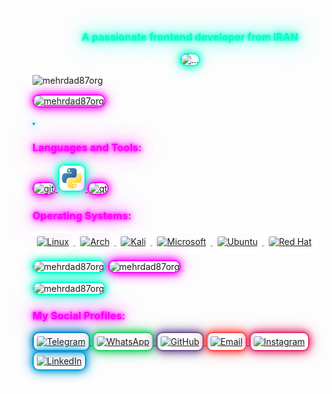 <h3 align="center" style="color: #00ffcc; text-shadow: 0 0 5px #00ffcc, 0 0 10px #00ffcc, 0 0 20px #00ffcc, 0 0 40px #00ffcc;">A passionate frontend developer from IRAN</h3>

<div align="center">
  <img alt="..." width="400" src="https://media0.giphy.com/media/v1.Y2lkPTc5MGI3NjExemwxdzJiMjN0cm1xNzhmbTRwNmFlanV4MTBsYXZrZWYxcmhmYjRkNyZlcD12MV9pbnRlcm5hbF9naWZfYnlfaWQmY3Q9Zw/fmkYSBlJt3XjNF6p9c/giphy.gif" style="border: 2px solid #00ffcc; border-radius: 10px; box-shadow: 0 0 10px #00ffcc, 0 0 20px #00ffcc;">
</div>

<p align="left"> <img src="https://komarev.com/ghpvc/?username=mehrdad87org&label=Profile%20views&color=0e75b6&style=flat" alt="mehrdad87org" /> </p>

<p align="left"> <a href="https://github.com/ryo-ma/github-profile-trophy"><img src="https://github-profile-trophy.vercel.app/?username=mehrdad87org" alt="mehrdad87org" style="border: 2px solid #ff00ff; border-radius: 10px; box-shadow: 0 0 10px #ff00ff, 0 0 20px #ff00ff;" /></a> </p>

<p align="left"> <a href="https://twitter.com/" target="blank"><img src="https://img.shields.io/twitter/follow/?logo=twitter&style=for-the-badge" alt="" style="border: 2px solid #1da1f2; border-radius: 10px; box-shadow: 0 0 10px #1da1f2, 0 0 20px #1da1f2;" /></a> </p>

<h3 align="left" style="color: #ff00ff; text-shadow: 0 0 5px #ff00ff, 0 0 10px #ff00ff, 0 0 20px #ff00ff, 0 0 40px #ff00ff;">Languages and Tools:</h3>
<p align="left">
  <a href="https://git-scm.com/" target="_blank" rel="noreferrer">
    <img src="https://www.vectorlogo.zone/logos/git-scm/git-scm-icon.svg" alt="git" width="40" height="40" style="border: 2px solid #ff00ff; border-radius: 10px; box-shadow: 0 0 10px #ff00ff, 0 0 20px #ff00ff; transition: transform 0.3s ease, box-shadow 0.3s ease;" onmouseover="this.style.transform='scale(1.2)'; this.style.boxShadow='0 0 20px #ff00ff, 0 0 40px #ff00ff';" onmouseout="this.style.transform='scale(1)'; this.style.boxShadow='0 0 10px #ff00ff, 0 0 20px #ff00ff';">
  </a>
  <a href="https://www.python.org" target="_blank" rel="noreferrer">
    <img src="https://raw.githubusercontent.com/devicons/devicon/master/icons/python/python-original.svg" alt="python" width="40" height="40" style="border: 2px solid #00ffcc; border-radius: 10px; box-shadow: 0 0 10px #00ffcc, 0 0 20px #00ffcc; transition: transform 0.3s ease, box-shadow 0.3s ease;" onmouseover="this.style.transform='scale(1.2)'; this.style.boxShadow='0 0 20px #00ffcc, 0 0 40px #00ffcc';" onmouseout="this.style.transform='scale(1)'; this.style.boxShadow='0 0 10px #00ffcc, 0 0 20px #00ffcc';">
  </a>
  <a href="https://www.qt.io/" target="_blank" rel="noreferrer">
    <img src="https://upload.wikimedia.org/wikipedia/commons/0/0b/Qt_logo_2016.svg" alt="qt" width="40" height="40" style="border: 2px solid #ff00ff; border-radius: 10px; box-shadow: 0 0 10px #ff00ff, 0 0 20px #ff00ff; transition: transform 0.3s ease, box-shadow 0.3s ease;" onmouseover="this.style.transform='scale(1.2)'; this.style.boxShadow='0 0 20px #ff00ff, 0 0 40px #ff00ff';" onmouseout="this.style.transform='scale(1)'; this.style.boxShadow='0 0 10px #ff00ff, 0 0 20px #ff00ff';">
  </a>
</p>

<!-- New Icons Row -->
<h3 align="left" style="color: #ff00ff; text-shadow: 0 0 5px #ff00ff, 0 0 10px #ff00ff, 0 0 20px #ff00ff, 0 0 40px #ff00ff;">Operating Systems:</h3>
<p align="left">
  <a href="#" target="_blank">
    <img src="https://img.icons8.com/?size=100&id=tmEqIUErLJVM&format=png&color=000000" alt="Linux" width="60" height="60" style="border: 2px solid #ffffff; border-radius: 10px; padding: 5px; transition: transform 0.3s ease, box-shadow 0.3s ease, filter 0.3s ease; box-shadow: 0 0 10px #ffffff, 0 0 20px #ffffff;" onmouseover="this.style.transform='scale(1.2)'; this.style.boxShadow='0 0 20px #ffffff, 0 0 40px #ffffff'; this.style.filter='brightness(1.5)';" onmouseout="this.style.transform='scale(1)'; this.style.boxShadow='0 0 10px #ffffff, 0 0 20px #ffffff'; this.style.filter='brightness(1)';">
  </a>
  <a href="#" target="_blank">
    <img src="https://img.icons8.com/?size=100&id=uIXgLv5iSlLJ&format=png&color=000000" alt="Arch" width="60" height="60" style="border: 2px solid #ffffff; border-radius: 10px; padding: 5px; transition: transform 0.3s ease, box-shadow 0.3s ease, filter 0.3s ease; box-shadow: 0 0 10px #ffffff, 0 0 20px #ffffff;" onmouseover="this.style.transform='scale(1.2)'; this.style.boxShadow='0 0 20px #ffffff, 0 0 40px #ffffff'; this.style.filter='brightness(1.5)';" onmouseout="this.style.transform='scale(1)'; this.style.boxShadow='0 0 10px #ffffff, 0 0 20px #ffffff'; this.style.filter='brightness(1)';">
  </a>
  <a href="#" target="_blank">
    <img src="https://img.icons8.com/?size=100&id=qBWtR72kluCU&format=png&color=000000" alt="Kali" width="60" height="60" style="border: 2px solid #ffffff; border-radius: 10px; padding: 5px; transition: transform 0.3s ease, box-shadow 0.3s ease, filter 0.3s ease; box-shadow: 0 0 10px #ffffff, 0 0 20px #ffffff;" onmouseover="this.style.transform='scale(1.2)'; this.style.boxShadow='0 0 20px #ffffff, 0 0 40px #ffffff'; this.style.filter='brightness(1.5)';" onmouseout="this.style.transform='scale(1)'; this.style.boxShadow='0 0 10px #ffffff, 0 0 20px #ffffff'; this.style.filter='brightness(1)';">
  </a>
  <a href="#" target="_blank">
    <img src="https://img.icons8.com/?size=100&id=22989&format=png&color=000000" alt="Microsoft" width="60" height="60" style="border: 2px solid #ffffff; border-radius: 10px; padding: 5px; transition: transform 0.3s ease, box-shadow 0.3s ease, filter 0.3s ease; box-shadow: 0 0 10px #ffffff, 0 0 20px #ffffff;" onmouseover="this.style.transform='scale(1.2)'; this.style.boxShadow='0 0 20px #ffffff, 0 0 40px #ffffff'; this.style.filter='brightness(1.5)';" onmouseout="this.style.transform='scale(1)'; this.style.boxShadow='0 0 10px #ffffff, 0 0 20px #ffffff'; this.style.filter='brightness(1)';">
  </a>
  <a href="#" target="_blank">
    <img src="https://img.icons8.com/?size=100&id=jboFV8ZOXgZR&format=png&color=000000" alt="Ubuntu" width="60" height="60" style="border: 2px solid #ffffff; border-radius: 10px; padding: 5px; transition: transform 0.3s ease, box-shadow 0.3s ease, filter 0.3s ease; box-shadow: 0 0 10px #ffffff, 0 0 20px #ffffff;" onmouseover="this.style.transform='scale(1.2)'; this.style.boxShadow='0 0 20px #ffffff, 0 0 40px #ffffff'; this.style.filter='brightness(1.5)';" onmouseout="this.style.transform='scale(1)'; this.style.boxShadow='0 0 10px #ffffff, 0 0 20px #ffffff'; this.style.filter='brightness(1)';">
  </a>
  <a href="#" target="_blank">
    <img src="https://img.icons8.com/?size=100&id=17847&format=png&color=000000" alt="Red Hat" width="60" height="60" style="border: 2px solid #ffffff; border-radius: 10px; padding: 5px; transition: transform 0.3s ease, box-shadow 0.3s ease, filter 0.3s ease; box-shadow: 0 0 10px #ffffff, 0 0 20px #ffffff;" onmouseover="this.style.transform='scale(1.2)'; this.style.boxShadow='0 0 20px #ffffff, 0 0 40px #ffffff'; this.style.filter='brightness(1.5)';" onmouseout="this.style.transform='scale(1)'; this.style.boxShadow='0 0 10px #ffffff, 0 0 20px #ffffff'; this.style.filter='brightness(1)';">
  </a>
</p>

<p><img align="left" src="https://github-readme-stats.vercel.app/api/top-langs?username=mehrdad87org&show_icons=true&locale=en&layout=compact" alt="mehrdad87org" style="border: 2px solid #00ffcc; border-radius: 10px; box-shadow: 0 0 10px #00ffcc, 0 0 20px #00ffcc;" /></p>

<p>&nbsp;<img align="center" src="https://github-readme-stats.vercel.app/api?username=mehrdad87org&show_icons=true&locale=en" alt="mehrdad87org" style="border: 2px solid #ff00ff; border-radius: 10px; box-shadow: 0 0 10px #ff00ff, 0 0 20px #ff00ff;" /></p>

<p><img align="center" src="https://github-readme-streak-stats.herokuapp.com/?user=mehrdad87org&" alt="mehrdad87org" style="border: 2px solid #00ffcc; border-radius: 10px; box-shadow: 0 0 10px #00ffcc, 0 0 20px #00ffcc;" /></p>

<h3 align="left" style="color: #ff00ff; text-shadow: 0 0 5px #ff00ff, 0 0 10px #ff00ff, 0 0 20px #ff00ff, 0 0 40px #ff00ff;">My Social Profiles:</h3>
<p align="left">
  <a href="https://t.me/mehrdad87org" target="_blank">
    <img src="https://img.icons8.com/?size=100&id=k4jADXhS5U1t&format=png&color=000000" alt="Telegram" width="50" height="50" style="border: 2px solid #0088cc; border-radius: 10px; padding: 5px; transition: transform 0.3s ease, box-shadow 0.3s ease; box-shadow: 0 0 10px #0088cc, 0 0 20px #0088cc;" onmouseover="this.style.transform='scale(1.2)'; this.style.boxShadow='0 0 20px #0088cc, 0 0 40px #0088cc';" onmouseout="this.style.transform='scale(1)'; this.style.boxShadow='0 0 10px #0088cc, 0 0 20px #0088cc';">
  </a>
  <a href="https://wa.link/78c7u1" target="_blank">
    <img src="https://img.icons8.com/?size=100&id=A1JUR9NRH7sC&format=png&color=000000" alt="WhatsApp" width="50" height="50" style="border: 2px solid #25d366; border-radius: 10px; padding: 5px; transition: transform 0.3s ease, box-shadow 0.3s ease; box-shadow: 0 0 10px #25d366, 0 0 20px #25d366;" onmouseover="this.style.transform='scale(1.2)'; this.style.boxShadow='0 0 20px #25d366, 0 0 40px #25d366';" onmouseout="this.style.transform='scale(1)'; this.style.boxShadow='0 0 10px #25d366, 0 0 20px #25d366';">
  </a>
  <a href="https://github.com/mehrdad87org" target="_blank">
    <img src="https://img.icons8.com/?size=100&id=LoL4bFzqmAa0&format=png&color=000000" alt="GitHub" width="50" height="50" style="border: 2px solid #6e5494; border-radius: 10px; padding: 5px; transition: transform 0.3s ease, box-shadow 0.3s ease; box-shadow: 0 0 10px #6e5494, 0 0 20px #6e5494;" onmouseover="this.style.transform='scale(1.2)'; this.style.boxShadow='0 0 20px #6e5494, 0 0 40px #6e5494';" onmouseout="this.style.transform='scale(1)'; this.style.boxShadow='0 0 10px #6e5494, 0 0 20px #6e5494';">
  </a>
  <a href="mailto:mehrdad87ourangg@gmail.com" target="_blank">
    <img src="https://img.icons8.com/?size=100&id=eFPBXQop6V2m&format=png&color=000000" alt="Email" width="50" height="50" style="border: 2px solid #ff4444; border-radius: 10px; padding: 5px; transition: transform 0.3s ease, box-shadow 0.3s ease; box-shadow: 0 0 10px #ff4444, 0 0 20px #ff4444;" onmouseover="this.style.transform='scale(1.2)'; this.style.boxShadow='0 0 20px #ff4444, 0 0 40px #ff4444';" onmouseout="this.style.transform='scale(1)'; this.style.boxShadow='0 0 10px #ff4444, 0 0 20px #ff4444';">
  </a>
  <a href="https://instagram.com/mehrdad_ourang87" target="_blank">
    <img src="https://img.icons8.com/?size=100&id=nj0Uj45LGUYh&format=png&color=000000" alt="Instagram" width="50" height="50" style="border: 2px solid #e1306c; border-radius: 10px; padding: 5px; transition: transform 0.3s ease, box-shadow 0.3s ease; box-shadow: 0 0 10px #e1306c, 0 0 20px #e1306c;" onmouseover="this.style.transform='scale(1.2)'; this.style.boxShadow='0 0 20px #e1306c, 0 0 40px #e1306c';" onmouseout="this.style.transform='scale(1)'; this.style.boxShadow='0 0 10px #e1306c, 0 0 20px #e1306c';">
  </a>
  <a href="https://www.linkedin.com/in/mehrdad-ourang-4204b734a" target="_blank">
    <img src="https://img.icons8.com/?size=100&id=MR3dZdlA53te&format=png&color=000000" alt="LinkedIn" width="50" height="50" style="border: 2px solid #00a0dc; border-radius: 10px; padding: 5px; transition: transform 0.3s ease, box-shadow 0.3s ease; box-shadow: 0 0 10px #00a0dc, 0 0 20px #00a0dc;" onmouseover="this.style.transform='scale(1.2)'; this.style.boxShadow='0 0 20px #00a0dc, 0 0 40px #00a0dc';" onmouseout="this.style.transform='scale(1)'; this.style.boxShadow='0 0 10px #00a0dc, 0 0 20px #00a0dc';">
  </a>
</p>
